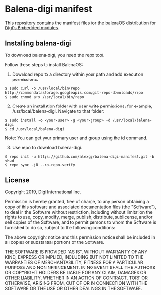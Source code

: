 Balena-digi manifest
====================

This repository contains the manifest files for the balenaOS distribution for [Digi's Embedded modules](https://www.digi.com/products/embedded-systems).

Installing balena-digi
----------------------

To download balena-digi, you need the repo tool.

Follow these steps to install BalenaOS:

1. Download repo to a directory within your path and add execution permissions.

```
$ sudo curl -o /usr/local/bin/repo http://commondatastorage.googleapis.com/git-repo-downloads/repo
$ sudo chmod a+x /usr/local/bin/repo
```

2. Create an installation folder with user write permissions; for example, /usr/local/balena-digi. Navigate to that folder:

```
$ sudo install -o <your-user> -g <your-group> -d /usr/local/balena-digi
$ cd /usr/local/balena-digi
```

Note: You can get your primary user and group using the id command.

3. Use repo to download balena-digi.

```
$ repo init -u https://github.com/alexgg/balena-digi-manifest.git -b thud
$ repo sync -j8 --no-repo-verify
```

License
-------
Copyright 2019, Digi International Inc.

Permission is hereby granted, free of charge, to any person obtaining a copy
of this software and associated documentation files (the "Software"), to deal
in the Software without restriction, including without limitation the rights
to use, copy, modify, merge, publish, distribute, sublicense, and/or sell
copies of the Software, and to permit persons to whom the Software is
furnished to do so, subject to the following conditions:

The above copyright notice and this permission notice shall be included in all
copies or substantial portions of the Software.

THE SOFTWARE IS PROVIDED "AS IS", WITHOUT WARRANTY OF ANY KIND, EXPRESS OR
IMPLIED, INCLUDING BUT NOT LIMITED TO THE WARRANTIES OF MERCHANTABILITY,
FITNESS FOR A PARTICULAR PURPOSE AND NONINFRINGEMENT. IN NO EVENT SHALL THE
AUTHORS OR COPYRIGHT HOLDERS BE LIABLE FOR ANY CLAIM, DAMAGES OR OTHER
LIABILITY, WHETHER IN AN ACTION OF CONTRACT, TORT OR OTHERWISE, ARISING FROM,
OUT OF OR IN CONNECTION WITH THE SOFTWARE OR THE USE OR OTHER DEALINGS IN THE
SOFTWARE.
